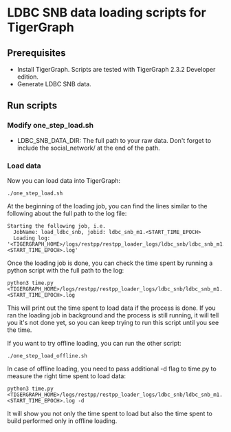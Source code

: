 # LDBC SNB data loading scripts for TigerGraph

## Prerequisites

* Install TigerGraph. Scripts are tested with TigerGraph 2.3.2 Developer edition.
* Generate LDBC SNB data.

## Run scripts

### Modify one_step_load.sh

* LDBC_SNB_DATA_DIR: The full path to your raw data. Don't forget to include the social_network/ at the end of the path.

### Load data

Now you can load data into TigerGraph:

```
./one_step_load.sh
```

At the beginning of the loading job, you can find the lines similar to the following about the full path to the log file:

```
Starting the following job, i.e.
  JobName: load_ldbc_snb, jobid: ldbc_snb_m1.<START_TIME_EPOCH>
  Loading log: '<TIGERGRAPH_HOME>/logs/restpp/restpp_loader_logs/ldbc_snb/ldbc_snb_m1.<START_TIME_EPOCH>.log'
```

Once the loading job is done, you can check the time spent by running a python script with the full path to the log:

```
python3 time.py <TIGERGRAPH_HOME>/logs/restpp/restpp_loader_logs/ldbc_snb/ldbc_snb_m1.<START_TIME_EPOCH>.log
```

This will print out the time spent to load data if the process is done. If you ran the loading job in background and the process is still running, it will tell you it's not done yet, so you can keep trying to run this script until you see the time.

If you want to try offline loading, you can run the other script:
```
./one_step_load_offline.sh
```

In case of offline loading, you need to pass additional -d flag to time.py to measure the right time spent to load data:
```
python3 time.py <TIGERGRAPH_HOME>/logs/restpp/restpp_loader_logs/ldbc_snb/ldbc_snb_m1.<START_TIME_EPOCH>.log -d
```

It will show you not only the time spent to load but also the time spent to build performed only in offline loading.
